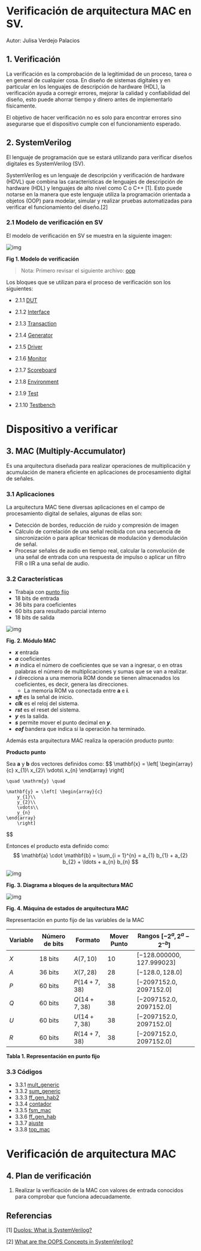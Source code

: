 # Verificación de arquitectura MAC en SV.
Autor: Julisa Verdejo Palacios



## 1. Verificación

La verificación es la comprobación de la legitimidad de un proceso, tarea o en general de cualquier cosa. En diseño de sistemas digitales y en particular en los lenguajes de descripción de hardware (HDL), la verificación ayuda a corregir errores, mejorar la calidad y confiabilidad del diseño, esto puede ahorrar tiempo y dinero antes de implementarlo físicamente.

El objetivo de hacer verificación no es solo para encontrar errores sino asegurarse que el dispositivo cumple con el funcionamiento esperado.

##  2. SystemVerilog

El lenguaje de programación que se estará utilizando para verificar diseños digitales es SystemVerilog (SV).

SystemVerilog es un lenguaje de descripción y verificación de hardware (HDVL) que combina las características de lenguajes de descripción de hardware (HDL) y lenguajes de alto nivel como C o C++ [1]. Esto puede notarse en la manera que este lenguaje utiliza la programación orientada a objetos (OOP) para modelar, simular y realizar pruebas automatizadas para verificar el funcionamiento del diseño.[2]

### 2.1 Modelo de verificación en SV

El modelo de verificación en SV se muestra en la siguiente imagen:

![img](imagenes/bloques_sv.svg)

**Fig 1. Modelo de verificación**

> Nota: Primero revisar el siguiente archivo: [oop](oop.md)

Los bloques que se utilizan para el proceso de verificación son los siguientes:

- 2.1.1 [DUT](21_9_dut.md)

- 2.1.2 [Interface](21_1_interface.md)

- 2.1.3 [Transaction](21_2_transaction.md)

- 2.1.4 [Generator](21_3_generator.md)

- 2.1.5 [Driver](21_4_driver.md)

- 2.1.6 [Monitor](21_5_monitor.md)

- 2.1.7 [Scoreboard](21_6_scoreboard.md)

- 2.1.8 [Environment](21_7_environment.md)

- 2.1.9 [Test](21_8_test.md)

- 2.1.10 [Testbench](21_10_testbench.md)

  

# Dispositivo a verificar



## 3. MAC (Multiply-Accumulator)

Es una arquitectura diseñada para realizar operaciones de multiplicación y acumulación de manera eficiente en aplicaciones de procesamiento digital de señales.

### 3.1 Aplicaciones

La arquitectura MAC tiene diversas aplicaciones en el campo de procesamiento digital de señales, algunas de ellas son:

- Detección de bordes, reducción de ruido y compresión de imagen
- Cálculo de correlación de una señal recibida con una secuencia de sincronización o para aplicar técnicas de modulación y demodulación de señal.
- Procesar señales de audio en tiempo real, calcular la convolución de una señal de entrada con una respuesta de impulso o aplicar un filtro FIR o IIR a una señal de audio.

### 3.2 Características

* Trabaja con [punto fijo](fixed_point.md)
* 18 bits de entrada 
* 36 bits para coeficientes
* 60 bits para resultado parcial interno
* 18 bits de salida

![img](imagenes/mac.svg)

**Fig. 2. Módulo MAC**

* ***x*** entrada
* ***a*** coeficientes
* ***n*** indica el número de coeficientes que se van a ingresar, o en otras palabras el número de multiplicaciones y sumas que se van a realizar.
* ***i*** direcciona a una memoria ROM donde se tienen almacenados los coeficientes, es decir, genera las direcciones.
  * La memoria ROM va conectada entre **a** e **i**.
* ***sft*** es la señal de inicio.
* ***clk*** es el reloj del sistema.
* ***rst*** es el reset del sistema.
* ***y*** es la salida.
* ***s*** permite mover el punto decimal en ***y***.
* ***eof*** bandera que indica si la operación ha terminado.

Además esta arquitectura MAC realiza la operación producto punto:

**Producto punto**

Sea $\mathbf{a}$ y $\mathbf{b}$ dos vectores definidos como:
$$
	\mathbf{x} = \left[ \begin{array}{c}
		x_{1}\\
		x_{2}\\
		\vdots\\
		x_{n}
	\end{array}
		\right] 
		
	\quad \mathrm{y} \quad
	
	\mathbf{y} = \left[ \begin{array}{c}
		y_{1}\\
		y_{2}\\
		\vdots\\
		y_{n}
	\end{array}
		\right]
		
	
$$


Entonces el producto esta definido como:
$$
\mathbf{a} \cdot \mathbf{b} = \sum_{i = 1}^{n} = a_{1} b_{1} + a_{2} b_{2} + \ldots + a_{n} b_{n}
$$



![img](imagenes/mac_bloques.svg)

**Fig. 3. Diagrama a bloques de la arquitectura MAC**



![img](imagenes/fsm2p.svg)

**Fig. 4. Máquina de estados de arquitectura MAC**



Representación en punto fijo de las variables de la MAC

| Variable | Número de bits | Formato      | Mover Punto | Rangos $[-2^{a}, 2^{a} - 2^{-b}]$ |
| -------- | -------------- | ------------ | ----------- | --------------------------------- |
| $X$      | $18$ bits      | $A(7,10)$    | $10$        | $[ -128.000000, 127.999023]$      |
| $A$      | $36$ bits      | $X(7,28)$    | $28$        | $[ -128.0, 128.0 ]$               |
| $P$      | $60$ bits      | $P(14+7,38)$ | $38$        | $[ -2097152.0, 2097152.0  ]$      |
| $Q$      | $60$ bits      | $Q(14+7,38)$ | $38$        | $[ -2097152.0, 2097152.0  ]$      |
| $U$      | $60$ bits      | $U(14+7,38)$ | $38$        | $[ -2097152.0, 2097152.0  ]$      |
| $R$      | $60$ bits      | $R(14+7,38)$ | $38$        | $[ -2097152.0, 2097152.0  ]$      |

**Tabla 1. Representación en punto fijo**

### 3.3 Códigos

- 3.3.1 [mult_generic](331_mult_generic.md)
- 3.3.2 [sum_generic](332_sum_generic.md)
- 3.3.3 [ff_gen_hab2](333_ff_gen_hab2.md)
- 3.3.4 [contador](334_contador.md)
- 3.3.5 [fsm_mac](335_fsm_mac.md)
- 3.3.6 [ff_gen_hab](336_ff_gen_hab.md)
- 3.3.7 [ajuste](337_ajuste.md)
- 3.3.8 [top_mac](338_top_mac.md)



# Verificación de arquitectura MAC



## 4. Plan de verificación

1. Realizar la verificación de la MAC con valores de entrada conocidos para comprobar que funciona adecuadamente.



## Referencias

[1] [Duolos: What is SystemVerilog?](https://www.doulos.com/knowhow/systemverilog/what-is-systemverilog/)

[2] [What are the OOPS Concepts in SystemVerilog?](https://chipedge.com/what-are-the-oops-concepts-in-systemverilog/)












